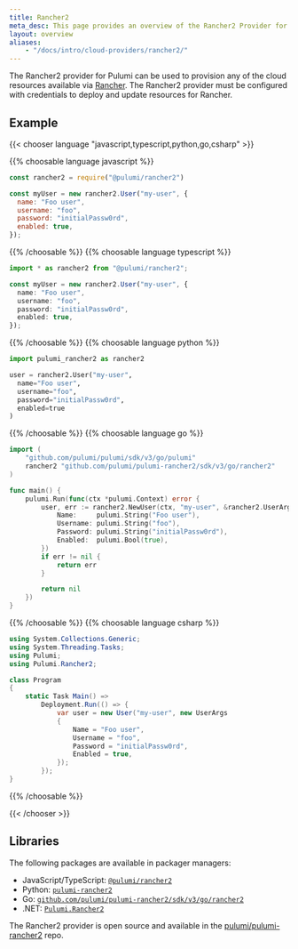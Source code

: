 ```yaml
---
title: Rancher2
meta_desc: This page provides an overview of the Rancher2 Provider for Pulumi.
layout: overview
aliases:
    - "/docs/intro/cloud-providers/rancher2/"
---
```


The Rancher2 provider for Pulumi can be used to provision any of the cloud resources available via [Rancher](https://rancher.com/).
The Rancher2 provider must be configured with credentials to deploy and update resources for Rancher.

## Example

{{< chooser language "javascript,typescript,python,go,csharp" >}}

{{% choosable language javascript %}}

```javascript
const rancher2 = require("@pulumi/rancher2")

const myUser = new rancher2.User("my-user", {
  name: "Foo user",
  username: "foo",
  password: "initialPassw0rd",
  enabled: true,
});
```

{{% /choosable %}}
{{% choosable language typescript %}}

```typescript
import * as rancher2 from "@pulumi/rancher2";

const myUser = new rancher2.User("my-user", {
  name: "Foo user",
  username: "foo",
  password: "initialPassw0rd",
  enabled: true,
});
```

{{% /choosable %}}
{{% choosable language python %}}

```python
import pulumi_rancher2 as rancher2

user = rancher2.User("my-user",
  name="Foo user",
  username="foo",
  password="initialPassw0rd",
  enabled=true
)
```

{{% /choosable %}}
{{% choosable language go %}}

```go
import (
	"github.com/pulumi/pulumi/sdk/v3/go/pulumi"
	rancher2 "github.com/pulumi/pulumi-rancher2/sdk/v3/go/rancher2"
)

func main() {
	pulumi.Run(func(ctx *pulumi.Context) error {
		user, err := rancher2.NewUser(ctx, "my-user", &rancher2.UserArgs{
			Name:     pulumi.String("Foo user"),
			Username: pulumi.String("foo"),
			Password: pulumi.String("initialPassw0rd"),
			Enabled:  pulumi.Bool(true),
		})
		if err != nil {
			return err
		}

		return nil
	})
}
```

{{% /choosable %}}
{{% choosable language csharp %}}

```csharp
using System.Collections.Generic;
using System.Threading.Tasks;
using Pulumi;
using Pulumi.Rancher2;

class Program
{
    static Task Main() =>
        Deployment.Run(() => {
            var user = new User("my-user", new UserArgs
            {
                Name = "Foo user",
                Username = "foo",
                Password = "initialPassw0rd",
                Enabled = true,
            });
        });
}
```

{{% /choosable %}}

{{< /chooser >}}

## Libraries

The following packages are available in packager managers:

* JavaScript/TypeScript: [`@pulumi/rancher2`](https://www.npmjs.com/package/@pulumi/rancher2)
* Python: [`pulumi-rancher2`](https://pypi.org/project/pulumi-rancher2/)
* Go: [`github.com/pulumi/pulumi-rancher2/sdk/v3/go/rancher2`](https://github.com/pulumi/pulumi-rancher2)
* .NET: [`Pulumi.Rancher2`](https://www.nuget.org/packages/Pulumi.Rancher2)

The Rancher2 provider is open source and available in the [pulumi/pulumi-rancher2](https://github.com/pulumi/pulumi-rancher2) repo.
